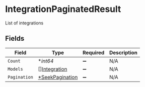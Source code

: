 # IntegrationPaginatedResult

List of integrations


## Fields

| Field                                                    | Type                                                     | Required                                                 | Description                                              |
| -------------------------------------------------------- | -------------------------------------------------------- | -------------------------------------------------------- | -------------------------------------------------------- |
| `Count`                                                  | **int64*                                                 | :heavy_minus_sign:                                       | N/A                                                      |
| `Models`                                                 | [][Integration](../../models/shared/integration.md)      | :heavy_minus_sign:                                       | N/A                                                      |
| `Pagination`                                             | [*SeekPagination](../../models/shared/seekpagination.md) | :heavy_minus_sign:                                       | N/A                                                      |